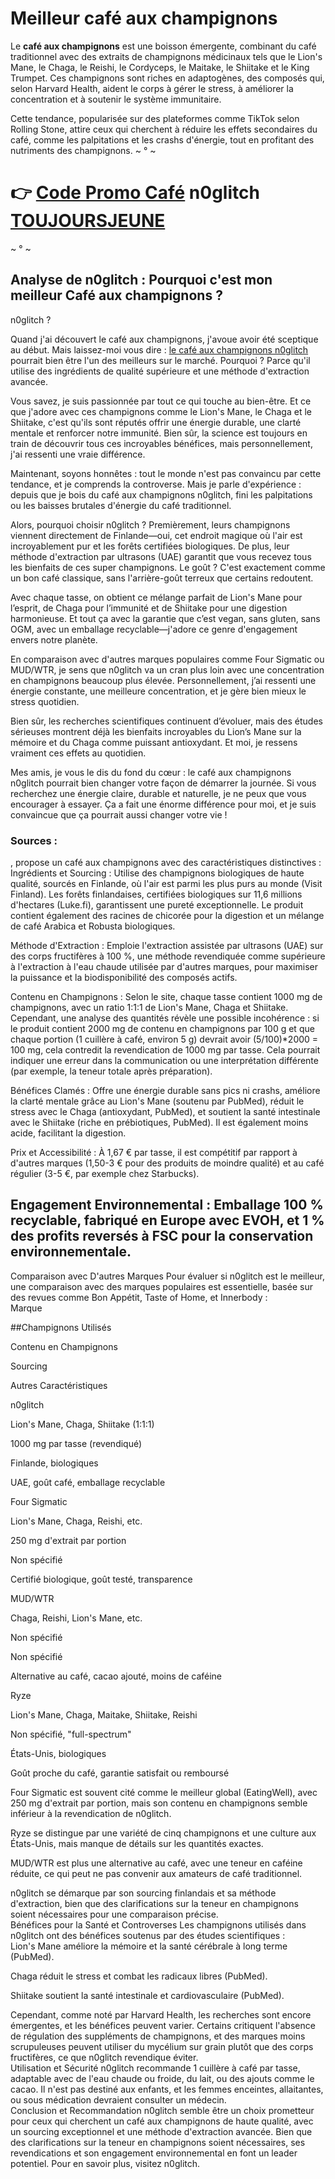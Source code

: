 # **Meilleur café aux champignons**

Le **café aux champignons** est une boisson émergente, combinant du café traditionnel avec des extraits de champignons médicinaux tels que le Lion's Mane, le Chaga, le Reishi, le Cordyceps, le Maitake, le Shiitake et le King Trumpet. Ces champignons sont riches en adaptogènes, des composés qui, selon Harvard Health, aident le corps à gérer le stress, à améliorer la concentration et à soutenir le système immunitaire.

Cette tendance, popularisée sur des plateformes comme TikTok selon Rolling Stone, attire ceux qui cherchent à réduire les effets secondaires du café, comme les palpitations et les crashs d'énergie, tout en profitant des nutriments des champignons.
~ 
°
~ 
#           **👉 [Code Promo Café](https://n0glitch.com/TOUJOURSJEUNE)**  n0glitch [TOUJOURSJEUNE](https://n0glitch.com/TOUJOURSJEUNE) 
~ 
°
~ 
## Analyse de n0glitch : Pourquoi c'est mon meilleur Café aux champignons ?

n0glitch ?

Quand j'ai découvert le café aux champignons, j'avoue avoir été sceptique au début. Mais laissez-moi vous dire : [le café aux champignons n0glitch](https://n0glitch.com/TOUJOURSJEUNE)  pourrait bien être l'un des meilleurs sur le marché. Pourquoi ? Parce qu'il utilise des ingrédients de qualité supérieure et une méthode d'extraction avancée.

Vous savez, je suis passionnée par tout ce qui touche au bien-être. Et ce que j'adore avec ces champignons comme le Lion's Mane, le Chaga et le Shiitake, c'est qu'ils sont réputés offrir une énergie durable, une clarté mentale et renforcer notre immunité. Bien sûr, la science est toujours en train de découvrir tous ces incroyables bénéfices, mais personnellement, j'ai ressenti une vraie différence.

Maintenant, soyons honnêtes : tout le monde n'est pas convaincu par cette tendance, et je comprends la controverse. Mais je parle d'expérience : depuis que je bois du café aux champignons n0glitch, fini les palpitations ou les baisses brutales d'énergie du café traditionnel.

Alors, pourquoi choisir n0glitch ? Premièrement, leurs champignons viennent directement de Finlande—oui, cet endroit magique où l'air est incroyablement pur et les forêts certifiées biologiques. De plus, leur méthode d'extraction par ultrasons (UAE) garantit que vous recevez tous les bienfaits de ces super champignons. Le goût ? C'est exactement comme un bon café classique, sans l'arrière-goût terreux que certains redoutent.

Avec chaque tasse, on obtient ce mélange parfait de Lion's Mane pour l’esprit, de Chaga pour l’immunité et de Shiitake pour une digestion harmonieuse. Et tout ça avec la garantie que c’est vegan, sans gluten, sans OGM, avec un emballage recyclable—j'adore ce genre d'engagement envers notre planète.

En comparaison avec d'autres marques populaires comme Four Sigmatic ou MUD/WTR, je sens que n0glitch va un cran plus loin avec une concentration en champignons beaucoup plus élevée. Personnellement, j’ai ressenti une énergie constante, une meilleure concentration, et je gère bien mieux le stress quotidien.

Bien sûr, les recherches scientifiques continuent d’évoluer, mais des études sérieuses montrent déjà les bienfaits incroyables du Lion’s Mane sur la mémoire et du Chaga comme puissant antioxydant. Et moi, je ressens vraiment ces effets au quotidien.

Mes amis, je vous le dis du fond du cœur : le café aux champignons n0glitch pourrait bien changer votre façon de démarrer la journée. Si vous recherchez une énergie claire, durable et naturelle, je ne peux que vous encourager à essayer. Ça a fait une énorme différence pour moi, et je suis convaincue que ça pourrait aussi changer votre vie !


### Sources :
, propose un café aux champignons avec des caractéristiques distinctives :  
Ingrédients et Sourcing : Utilise des champignons biologiques de haute qualité, sourcés en Finlande, où l'air est parmi les plus purs au monde (Visit Finland). Les forêts finlandaises, certifiées biologiques sur 11,6 millions d'hectares (Luke.fi), garantissent une pureté exceptionnelle. Le produit contient également des racines de chicorée pour la digestion et un mélange de café Arabica et Robusta biologiques.  

Méthode d'Extraction : Emploie l'extraction assistée par ultrasons (UAE) sur des corps fructifères à 100 %, une méthode revendiquée comme supérieure à l'extraction à l'eau chaude utilisée par d'autres marques, pour maximiser la puissance et la biodisponibilité des composés actifs.  

Contenu en Champignons : Selon le site, chaque tasse contient 1000 mg de champignons, avec un ratio 1:1:1 de Lion's Mane, Chaga et Shiitake. Cependant, une analyse des quantités révèle une possible incohérence : si le produit contient 2000 mg de contenu en champignons par 100 g et que chaque portion (1 cuillère à café, environ 5 g) devrait avoir (5/100)*2000 = 100 mg, cela contredit la revendication de 1000 mg par tasse. Cela pourrait indiquer une erreur dans la communication ou une interprétation différente (par exemple, la teneur totale après préparation).  

Bénéfices Clamés : Offre une énergie durable sans pics ni crashs, améliore la clarté mentale grâce au Lion's Mane (soutenu par PubMed), réduit le stress avec le Chaga (antioxydant, PubMed), et soutient la santé intestinale avec le Shiitake (riche en prébiotiques, PubMed). Il est également moins acide, facilitant la digestion.  

Prix et Accessibilité : À 1,67 € par tasse, il est compétitif par rapport à d'autres marques (1,50-3 € pour des produits de moindre qualité) et au café régulier (3-5 €, par exemple chez Starbucks).  

## Engagement Environnemental : Emballage 100 % recyclable, fabriqué en Europe avec EVOH, et 1 % des profits reversés à FSC pour la conservation environnementale.

Comparaison avec D'autres Marques
Pour évaluer si n0glitch est le meilleur, une comparaison avec des marques populaires est essentielle, basée sur des revues comme Bon Appétit, Taste of Home, et Innerbody :  
Marque

##Champignons Utilisés

Contenu en Champignons

Sourcing

Autres Caractéristiques

n0glitch

Lion's Mane, Chaga, Shiitake (1:1:1)

1000 mg par tasse (revendiqué)

Finlande, biologiques

UAE, goût café, emballage recyclable

Four Sigmatic

Lion's Mane, Chaga, Reishi, etc.

250 mg d'extrait par portion

Non spécifié

Certifié biologique, goût testé, transparence

MUD/WTR

Chaga, Reishi, Lion's Mane, etc.

Non spécifié

Non spécifié

Alternative au café, cacao ajouté, moins de caféine

Ryze

Lion's Mane, Chaga, Maitake, Shiitake, Reishi

Non spécifié, "full-spectrum"

États-Unis, biologiques

Goût proche du café, garantie satisfait ou remboursé

Four Sigmatic est souvent cité comme le meilleur global (EatingWell), avec 250 mg d'extrait par portion, mais son contenu en champignons semble inférieur à la revendication de n0glitch.  

Ryze se distingue par une variété de cinq champignons et une culture aux États-Unis, mais manque de détails sur les quantités exactes.  

MUD/WTR est plus une alternative au café, avec une teneur en caféine réduite, ce qui peut ne pas convenir aux amateurs de café traditionnel.

n0glitch se démarque par son sourcing finlandais et sa méthode d'extraction, bien que des clarifications sur la teneur en champignons soient nécessaires pour une comparaison précise.  
Bénéfices pour la Santé et Controverses
Les champignons utilisés dans n0glitch ont des bénéfices soutenus par des études scientifiques :  
Lion's Mane améliore la mémoire et la santé cérébrale à long terme (PubMed).  

Chaga réduit le stress et combat les radicaux libres (PubMed).  

Shiitake soutient la santé intestinale et cardiovasculaire (PubMed).

Cependant, comme noté par Harvard Health, les recherches sont encore émergentes, et les bénéfices peuvent varier. Certains critiquent l'absence de régulation des suppléments de champignons, et des marques moins scrupuleuses peuvent utiliser du mycélium sur grain plutôt que des corps fructifères, ce que n0glitch revendique éviter.  
Utilisation et Sécurité
n0glitch recommande 1 cuillère à café par tasse, adaptable avec de l'eau chaude ou froide, du lait, ou des ajouts comme le cacao. Il n'est pas destiné aux enfants, et les femmes enceintes, allaitantes, ou sous médication devraient consulter un médecin.  
Conclusion et Recommandation
n0glitch semble être un choix prometteur pour ceux qui cherchent un café aux champignons de haute qualité, avec un sourcing exceptionnel et une méthode d'extraction avancée. Bien que des clarifications sur la teneur en champignons soient nécessaires, ses revendications et son engagement environnemental en font un leader potentiel. Pour en savoir plus, visitez n0glitch.  


<!--
**meilleur-cafe-aux-champignons/meilleur-cafe-aux-champignons** is a ✨ _special_ ✨ repository because its `README.md` (this file) appears on your GitHub profile.

Here are some ideas to get you started:

- 🔭 I’m currently working on ...
- 🌱 I’m currently learning ...
- 👯 I’m looking to collaborate on ...
- 🤔 I’m looking for help with ...
- 💬 Ask me about ...
- 📫 How to reach me: ...
- 😄 Pronouns: ...
- ⚡ Fun fact: ...
-->
